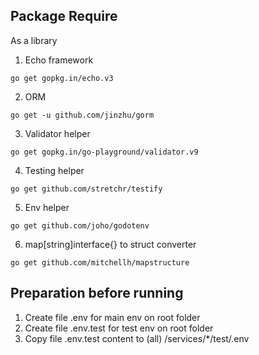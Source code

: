 ## Package Require

As a library

1) Echo framework
```shell
go get gopkg.in/echo.v3
```

2) ORM
```shell
go get -u github.com/jinzhu/gorm
```

3) Validator helper
```shell
go get gopkg.in/go-playground/validator.v9
```

4) Testing helper
```shell
go get github.com/stretchr/testify
```

5) Env helper
```shell
go get github.com/joho/godotenv
```

6) map[string]interface{} to struct converter
```shell
go get github.com/mitchellh/mapstructure
```

## Preparation before running

1. Create file .env for main env on root folder
2. Create file .env.test for test env on root folder
3. Copy file .env.test content to (all) /services/*/test/.env